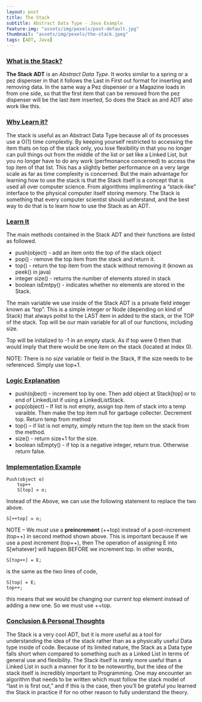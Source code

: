 ```yaml
---
layout: post
title: The Stack
subtitle: Abstract Data Type - Java Example
feature-img: "assets/img/pexels/post-default.jpg"
thumbnail: "assets/img/pexels/the-stack.jpeg"
tags: [ADT, Java]
---
```


### <u>What is the Stack?</u>

**The Stack ADT**  is an _Abstract Data Type_. It works similar to a spring or a pez dispenser in that it follows the Last in First out format for inserting and removing data. In the same way a Pez dispenser or a Magazine loads in from one side, so that the first item that can be removed from the pez dispenser will be the last item inserted, So does the Stack as and ADT also work like this.

### <u>Why Learn it?</u>
 
The stack is useful as an Abstract Data Type because all of its processes use a O(1) time complextiy. By keeping yourself restricted to accessing the item thats on top of the stack only, you lose flexibility in that you no longer can pull things out from the middle of the list or set like a Linked List, but you no longer have to do any work (perfmonance concerned) to access the top item of that list. This has a slightly better performance on a very large scale as far as time complexity is concerned. But the main advantage for learning how to use the stack is that the Stack itself is a concept that is used all over computer science. From algorithms implimenting a “stack-like” interface to the physical computer itself storing memory. The Stack is something that every computer scientist should understand, and the best way to do that is to learn how to use the Stack as an ADT.

### <u>Learn It</u>

The main methods contained in the Stack ADT and their functions are listed as followed.

* push(object) - add an item onto the top of the stack object 
* pop() - remove the top item from the stack and return it.
* top() - return the top item from the stack without removing it (known as peek() in java)
* integer size() - returns the number of elements stored in stack
* boolean isEmtpy() - indicates whether no elements are stored in the Stack.

The main variable we use inside of the Stack ADT is a private field integer known as “top”. This is a simple integer or Node (depending on kind of Stack) that always poitst to the LAST item in added to the stack, or the TOP of the stack. Top will be our main variable for all of our functions, including size. 

Top will be initalized to -1 in an empty stack. As if top were 0 then that would imply that there would be one item on the stack (located at index 0). 

NOTE: There is no _size_ variable or field in the Stack, If the size needs to be referenced. Simply use top+1.

### <u>Logic Explanation</u>

* push(ojbect) - increment top by one. Then add object at Stack[top] or to end of LinkedList if using a LinkedListStack.
* pop(object) – If list is not empty, assign top item of stack into a temp varaible. Then make the top item null for garbage collecter. Decrement top. Return temp from method
* top() –  if list is not empty, simply return the top item on the stack from the method.
* size() - return size+1 for the size.
* boolean isEmpty() - if top is a negative integer, return true. Otherwise return false.

### <u>Implementation Example</u>

	Push(object o)
		top++
		S[top] = o;
Instead of the Above, we can use the following statement to replace the two above.
		
	S[++top] = o;
		
NOTE – We _must_ use a **preincrement** (++top) instead of a post-increment (top++) in second method shown above. This is important because If we use a post increment (top++), then The operation of assigning E into S[whatever] will happen BEFORE we increment top. In other words, 

	S[top++] = E; 
		
is the same as the two lines of code, 

	S[top] = E; 
	top++; 
		
this means that we would be changing our current top element instead of adding a new one. So we must use ++top.

### <u>Conclusion & Personal Thoughts</u>

The Stack is a very cool ADT, but it is more useful as a tool for understanding the idea of the stack rather than as a physically useful Data type inside of code. Because of its limited nature, the Stack as a Data type falls short when compared to something such as a Linked List in terms of general use and flexibility. The Stack itself is rarely more useful than a Linked List in such a manner for it to be noteworthy, but the idea of the stack itself is incredibly important to Programming. One may encounter an algorithm that needs to be written which must follow the stack model of “last in is first out,” and if this is the case, then you’ll be grateful you learned the Stack in practice if for no other reason to fully understand the theory. 
